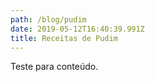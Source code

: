 ```yaml
---
path: /blog/pudim
date: 2019-05-12T16:40:39.991Z
title: Receitas de Pudim
---
```

Teste para conteúdo.
